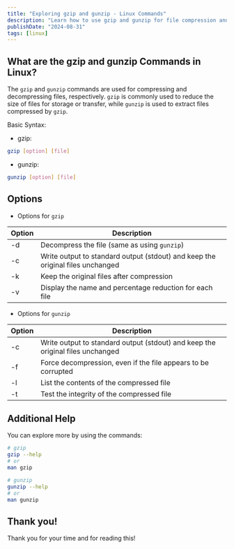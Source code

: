 ```yaml
---
title: "Exploring gzip and gunzip - Linux Commands"
description: "Learn how to use gzip and gunzip for file compression and decompression in Linux. Discover key options and commands for efficient file management."
publishDate: "2024-08-31"
tags: [linux]
---
```


## What are the gzip and gunzip Commands in Linux?

The `gzip` and `gunzip` commands are used for compressing and decompressing files, respectively. `gzip` is commonly used to reduce the size of files for storage or transfer, while `gunzip` is used to extract files compressed by `gzip`.

Basic Syntax:

- gzip:

```bash
gzip [option] [file]
```

- gunzip:

```bash
gunzip [option] [file]
```

## Options

- Options for `gzip`

| Option | Description                                                                    |
| ------ | ------------------------------------------------------------------------------ |
| -d     | Decompress the file (same as using `gunzip`)                                   |
| -c     | Write output to standard output (stdout) and keep the original files unchanged |
| -k     | Keep the original files after compression                                      |
| -v     | Display the name and percentage reduction for each file                        |

- Options for `gunzip`

| Option | Description                                                                    |
| ------ | ------------------------------------------------------------------------------ |
| -c     | Write output to standard output (stdout) and keep the original files unchanged |
| -f     | Force decompression, even if the file appears to be corrupted                  |
| -l     | List the contents of the compressed file                                       |
| -t     | Test the integrity of the compressed file                                      |

## Additional Help

You can explore more by using the commands:

```bash
# gzip
gzip --help
# or
man gzip

# gunzip
gunzip --help
# or
man gunzip
```

## Thank you!

Thank you for your time and for reading this!
